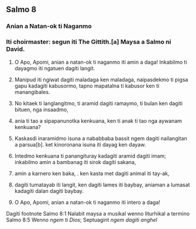 Salmo 8
-------

### Anian a Natan-ok ti Naganmo

### Iti choirmaster: segun iti The Gittith.[a] Maysa a Salmo ni David.

1. O Apo, Apomi, anian a natan-ok ti naganmo iti amin a daga!
   Inkabilmo ti dayagmo iti ngatuen dagiti langit.
2. Manipud iti ngiwat dagiti maladaga ken maladaga, naipasdekmo ti pigsa gapu kadagiti kabusormo, tapno mapatalna ti kabusor ken ti manangibales.

3. No kitaek ti langlangitmo, ti aramid dagiti ramaymo, ti bulan ken dagiti bituen, nga insaadmo,
4. ania ti tao a sipapanunotka kenkuana, ken ti anak ti tao nga aywanam kenkuana?

5. Kaskasdi inaramidmo isuna a nababbaba bassit ngem dagiti nailangitan a parsua[b].
   ket kinoronana isuna iti dayag ken dayaw.
6. Intedmo kenkuana ti panangituray kadagiti aramid dagiti imam;
   inkabilmo amin a bambanag iti sirok dagiti sakana,
7. amin a karnero ken baka, .
   ken kasta met dagiti animal iti tay-ak,
8. dagiti tumatayab iti langit, ken dagiti lames iti baybay, aniaman a lumasat kadagiti dalan dagiti baybay.

9. O Apo, Apomi, anian a natan-ok ti naganmo iti intero a daga!

Dagiti footnote
Salmo 8:1 Nalabit maysa a musikal wenno liturhikal a termino
Salmo 8:5 Wenno *ngem ti Dios*; Septuagint *ngem dagiti anghel*